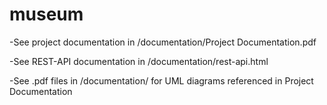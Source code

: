 # museum
-See project documentation in /documentation/Project Documentation.pdf

-See REST-API documentation in /documentation/rest-api.html

-See .pdf files in /documentation/ for UML diagrams referenced in Project Documentation
